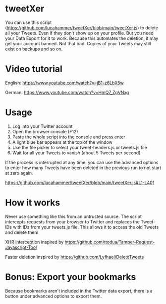 # tweetXer

You can use this script (https://github.com/lucahammer/tweetXer/blob/main/tweetXer.js) to delete all your Tweets. Even if they don't show up on your profile. But you need your Data Export for it to work.
Because this automates the deletion, it may get your account banned. Not that bad. Copies of your Tweets may still exist on backups and so on.

# Video tutorial 
English: https://www.youtube.com/watch?v=jB1-z6LbX5w 

German: https://www.youtube.com/watch?v=HmQ7_ZgVNxg

 # Usage
 1. Log into your Twitter account
 2. Open the browser console (F12)
 3. Paste the [whole script](https://raw.githubusercontent.com/lucahammer/tweetXer/main/tweetXer.js) into the console and press enter
 4. A light blue bar appears at the top of the window
 5. Use the file picker to select your tweet-headers.js or tweets.js file
 6. Wait for all your Tweets to vanish (about 5 Tweets per second)

 If the process is interrupted at any time, you can use the advanced options to enter how many Tweets have been deleted in the previous run to not start at zero again.

 https://github.com/lucahammer/tweetXer/blob/main/tweetXer.js#L1-L401

 # How it works
 Never use something like this from an untrusted source. The script intercepts requests from your browser to Twitter and replaces the Tweet-IDs
 with IDs from your tweets.js file. This allows it to access the old Tweets and delete them.

 XHR interception inspired by https://github.com/ttodua/Tamper-Request-Javascript-Tool
 
 Faster deletion inspired by https://github.com/Lyfhael/DeleteTweets


# Bonus: Export your bookmarks
Because bookmarks aren't included in the Twitter data export, there is a button under advanced options to export them.
